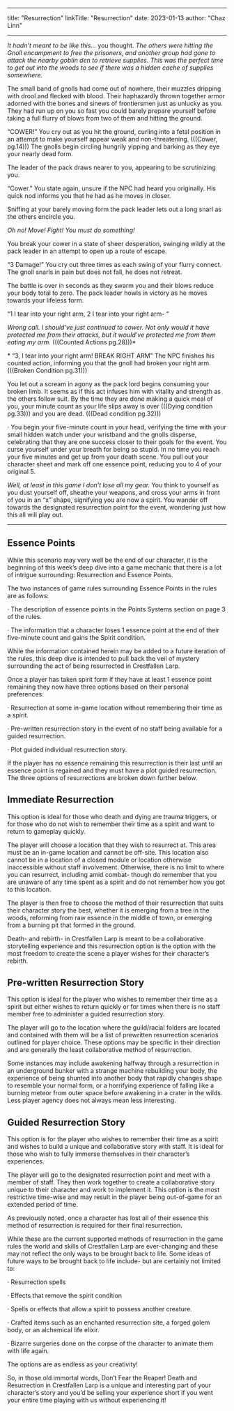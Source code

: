 
---
title: "Resurrection"
linkTitle: "Resurrection"
date: 2023-01-13
author: "Chaz Linn"

---
*It hadn’t meant to be like this…* you thought. *The others were hitting the Gnoll encampment to free the prisoners, and another group had gone to attack the nearby goblin den to retrieve supplies. This was the perfect time to get out into the woods to see if there was a hidden cache of supplies somewhere.*

The small band of gnolls had come out of nowhere, their muzzles dripping with drool and flecked with blood. Their haphazardly thrown together armor adorned with the bones and sinews of frontiersmen just as unlucky as you. They had run up on you so fast you could barely prepare yourself before taking a full flurry of blows from two of them and hitting the ground.

“COWER!” You cry out as you hit the ground, curling into a fetal position in an attempt to make yourself appear weak and non-threatening. (((Cower, pg.14))) The gnolls begin circling hungrily yipping and barking as they eye your nearly dead form.

The leader of the pack draws nearer to you, appearing to be scrutinizing you.

“Cower.” You state again, unsure if the NPC had heard you originally. His quick nod informs you that he had as he moves in closer.

Sniffing at your barely moving form the pack leader lets out a long snarl as the others encircle you.

*Oh no! Move! Fight! You must do something!*

You break your cower in a state of sheer desperation, swinging wildly at the pack leader in an attempt to open up a route of escape.

“3 Damage!” You cry out three times as each swing of your flurry connect. The gnoll snarls in pain but does not fall, he does not retreat.

The battle is over in seconds as they swarm you and their blows reduce your body total to zero. The pack leader howls in victory as he moves towards your lifeless form.

“1 I tear into your right arm, 2 I tear into your right arm- “

*Wrong call. I should’ve just continued to cower. Not only would it have protected me from their attacks, but it would’ve protected me from them eating my arm.* (((Counted Actions pg.28)))*
 
\* “3, I tear into your right arm! BREAK RIGHT ARM” The NPC finishes his counted action, informing you that the gnoll had broken your right arm. (((Broken Condition pg.31)))

You let out a scream in agony as the pack lord begins consuming your broken limb. It seems as if this act infuses him with vitality and strength as the others follow suit. By the time they are done making a quick meal of you, your minute count as your life slips away is over (((Dying condition pg.33))) and you are dead. (((Dead condition pg.32)))

·     You begin your five-minute count in your head, verifying the time with your small hidden watch under your wristband and the gnolls disperse, celebrating that they are one success closer to their goals for the event. You curse yourself under your breath for being so stupid. In no time you reach your five minutes and get up from your death scene. You pull out your character sheet and mark off one essence point, reducing you to 4 of your original 5.

*Well, at least in this game I don’t lose all my gear.* You think to yourself as you dust yourself off, sheathe your weapons, and cross your arms in front of you in an “x” shape, signifying you are now a spirit. You wander off towards the designated resurrection point for the event, wondering just how this all will play out.

 



------

## Essence Points



While this scenario may very well be the end of our character, it is the beginning of this week’s deep dive into a game mechanic that there is a lot of intrigue surrounding: Resurrection and Essence Points.

The two instances of game rules surrounding Essence Points in the rules are as follows:
 

·     The description of essence points in the Points Systems section on page 3 of the rules.

·     The information that a character loses 1 essence point at the end of their five-minute count and gains the Spirit condition.

While the information contained herein may be added to a future iteration of the rules, this deep dive is intended to pull back the veil of mystery surrounding the act of being resurrected in Crestfallen Larp.

Once a player has taken spirit form if they have at least 1 essence point remaining they now have three options based on their personal preferences:

·     Resurrection at some in-game location without remembering their time as a spirit.

·     Pre-written resurrection story in the event of no staff being available for a guided resurrection.

·     Plot guided individual resurrection story.

If the player has no essence remaining this resurrection is their last until an essence point is regained and they must have a plot guided resurrection. The three options of resurrections are broken down further below.

## Immediate Resurrection

This option is ideal for those who death and dying are trauma triggers, or for those who do not wish to remember their time as a spirit and want to return to gameplay quickly.

The player will choose a location that they wish to resurrect at. This area must be an in-game location and cannot be off-site. This location also cannot be in a location of a closed module or location otherwise inaccessible without staff involvement. Otherwise, there is no limit to where you can resurrect, including amid combat- though do remember that you are unaware of any time spent as a spirit and do not remember how you got to this location.

The player is then free to choose the method of their resurrection that suits their character story the best, whether it is emerging from a tree in the woods, reforming from raw essence in the middle of town, or emerging from a burning pit that formed in the ground. 

Death- and rebirth- in Crestfallen Larp is meant to be a collaborative storytelling experience and this resurrection option is the option with the most freedom to create the scene a player wishes for their character’s rebirth.

## Pre-written Resurrection Story

This option is ideal for the player who wishes to remember their time as a spirit but either wishes to return quickly or for times when there is no staff member free to administer a guided resurrection story.

The player will go to the location where the guild/racial folders are located and contained with them will be a list of prewritten resurrection scenarios outlined for player choice. These options may be specific in their direction and are generally the least collaborative method of resurrection.

Some instances may include awakening halfway through a resurrection in an underground bunker with a strange machine rebuilding your body, the experience of being shunted into another body that rapidly changes shape to resemble your normal form, or a horrifying experience of falling like a burning meteor from outer space before awakening in a crater in the wilds. Less player agency does not always mean less interesting.

## Guided Resurrection Story

This option is for the player who wishes to remember their time as a spirit and wishes to build a unique and collaborative story with staff. It is ideal for those who wish to fully immerse themselves in their character’s experiences.

The player will go to the designated resurrection point and meet with a member of staff. They then work together to create a collaborative story unique to their character and work to implement it. This option is the most restrictive time-wise and may result in the player being out-of-game for an extended period of time.

As previously noted, once a character has lost all of their essence this method of resurrection is required for their final resurrection.

While these are the current supported methods of resurrection in the game rules the world and skills of Crestfallen Larp are ever-changing and these may not reflect the only ways to be brought back to life. Some ideas of future ways to be brought back to life include- but are certainly not limited to:

·     Resurrection spells

·     Effects that remove the spirit condition

·     Spells or effects that allow a spirit to possess another creature.

·     Crafted items such as an enchanted resurrection site, a forged golem body, or an alchemical life elixir.

·     Bizarre surgeries done on the corpse of the character to animate them with life again.

The options are as endless as your creativity!

So, in those old immortal words, Don’t Fear the Reaper! Death and Resurrection in Crestfallen Larp is a unique and interesting part of your character’s story and you’d be selling your experience short if you went your entire time playing with us without experiencing it!

 
